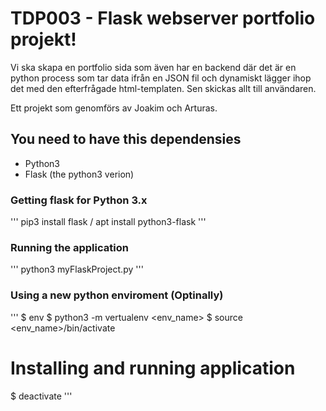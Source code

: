 # TDP003 - Flask webserver portfolio projekt!
Vi ska skapa en portfolio sida som även har en backend där det är en python process som tar data ifrån en JSON fil och dynamiskt lägger ihop det med den efterfrågade html-templaten. Sen skickas allt till användaren.

Ett projekt som genomförs av Joakim och Arturas.

## You need to have this dependensies
* Python3
* Flask (the python3 verion)

### Getting flask for Python 3.x
'''
pip3 install flask / apt install python3-flask
'''

### Running the application
'''
python3 myFlaskProject.py
'''

### Using a new python enviroment (Optinally)
'''
$ env
$ python3 -m vertualenv <env_name>
$ source <env_name>/bin/activate
# Installing and running application
$ deactivate
'''